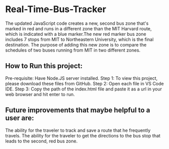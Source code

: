 # Real-Time-Bus-Tracker
The updated JavaScript code creates a new, second bus zone that's marked in red and runs in a different zone than the MIT Harvard route, which is indicated with a  blue marker.The new red marker bus zone includes 7 stops from MIT to Northeastern University, which is the final destination. The purpose of adding this new zone is to compare the schedules of two buses running from MIT in two different zones. 

## How to Run this project: 
Pre-requisite: Have Node.JS server installed.
Step 1: To view this project, please download these files from GitHub.
Step 2: Open each file in VS Code IDE. 
Step 3: Copy the path of the index.html file and paste it as a url in your web browser and hit enter to run.

## Future improvements that maybe helpful to a user are: 
The ability for the traveler to track and save a route that he frequently travels.
The ability for the traveler to get the directions to the bus stop that leads to the second, red bus zone. 
